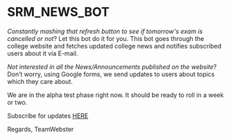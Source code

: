 # SRM_NEWS_BOT

*Constantly mashing that refresh button to see if tomorrow's exam is cancelled or not*? Let this bot do it for you.
This bot goes through the college website and fetches updated college news and notifies subscribed users about it via E-mail. 

*Not interested in all the News/Announcements published on the website*?
Don’t worry, using Google forms, we send updates to users about topics which they care about.

We are in the alpha test phase right now. It should be ready to roll in a week or two.

Subscribe for updates [HERE](https://goo.gl/QykDr5)

Regards, 
TeamWebster
